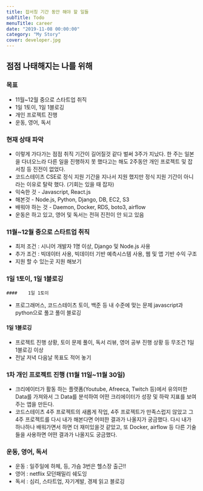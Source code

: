 ```yaml
---
title: 잡서칭 기간 동안 해야 할 일들
subTitle: Todo
menuTitle: career
date: "2019-11-08 00:00:00"
category: "My Story"
cover: developer.jpg
---
```


## 점점 나태해지는 나를 위해

### 목표

- 11월~12월 중으로 스타트업 취직
- 1일 1토이, 1일 1블로깅
- 개인 프로젝트 진행 
- 운동, 영어, 독서

### 현재 상태 파악

- 이렇게 가다가는 점점 취직 기간이 길어질것 같다 벌써 3주가 지났다. 한 주는 일본을 다녀오느라 다른 일을 진행하지 못 했다고는 해도 2주동안 개인 프로젝트 및 잡서칭 등 진전이 없었다.
- 코드스테이츠 CSE로 정식 지원 기간을 지나서 지원 했지만 정식 지원 기간이 아니라는 이유로 탈락 했다. (기회는 있을 때 잡자)
- 익숙한 것  - Javascript, React.js
- 해본것 - Node.js, Python, Django, DB, EC2, S3
- 배워야 하는 것 - Daemon, Docker, RDS, boto3, airflow
- 운동은 하고 있고, 영어 및 독서는 전혀 진전이 안 되고 있음

### 11월~12월 중으로 스타트업 취직

- 최저 조건 : 시니어 개발자 1명 이상, Django 및 Node.js 사용
- 추가 조건 : 빅데이터 사용, 빅데이터 기반 예측시스템 사용, 웹 및 앱 기반 수익 구조
- 지원 할 수 있는곳 지원 해보기 

### 1일 1토이, 1일 1블로깅

	#### 	1일 1토이

- 프로그래머스, 코드스테이츠 토이, 백준 등 내 수준에 맞는 문제 javascript과 python으로 풀고 풀이 블로깅

#### 	1일 1블로깅

- 프로젝트 진행 상황, 토이 문제 풀이, 독서 리뷰, 영어 공부 진행 상황 등 무조건 1일 1블로깅 이상
- 전날 저녁 다음날 목표도 적어 놓기

### 1차 개인 프로젝트 진행 (11월 11일~11월 30일)

- 크리에이터가 활동 하는 플랫폼(Youtube, Afreeca, Twitch 등)에서 유의미한 Data를 가져와서 그 Data를 분석하여 어떤 크리에이터가 성장 및 하락 지표를 보여주는 앱을 만든다.
- 코드스테이츠 4주 프로젝트의 새롭게 작업, 4주 프로젝트가 만족스럽지 않았고 그 4주 프로젝트를 다시 내가 해본다면 어떠한 결과가 나올지가 궁금했다. 다시 내가 하나하나 배워가면서 하면 더 재미있을것 같았고, 또 Docker, airflow 등 다른 기술들을 사용하면 어떤 결과가 나올지도 궁금했다.

### 운동, 영어, 독서

- 운동 : 일주일에 하체, 등, 가슴 3번은 헬스장 출근!!
- 영어 : netflix 모던패밀리 쉐도잉
- 독서 : 심리, 스타트업, 자기계발, 경제 읽고 블로깅



